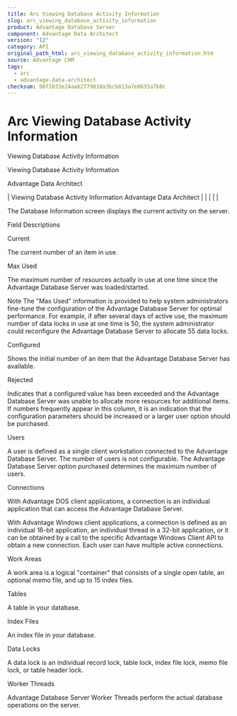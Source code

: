 ```yaml
---
title: Arc Viewing Database Activity Information
slug: arc_viewing_database_activity_information
product: Advantage Database Server
component: Advantage Data Architect
version: "12"
category: API
original_path_html: arc_viewing_database_activity_information.htm
source: Advantage CHM
tags:
  - arc
  - advantage-data-architect
checksum: 90f1033e24aab2779810a3bcb813a7e0635a7b8c
---
```


# Arc Viewing Database Activity Information

Viewing Database Activity Information

Viewing Database Activity Information

Advantage Data Architect

| Viewing Database Activity Information  Advantage Data Architect |  |  |  |  |

The Database Information screen displays the current activity on the server.

Field Descriptions

Current

The current number of an item in use.

Max Used

The maximum number of resources actually in use at one time since the Advantage Database Server was loaded/started.

Note The "Max Used" information is provided to help system administrators fine-tune the configuration of the Advantage Database Server for optimal performance. For example, if after several days of active use, the maximum number of data locks in use at one time is 50, the system administrator could reconfigure the Advantage Database Server to allocate 55 data locks.

Configured

Shows the initial number of an item that the Advantage Database Server has available.

Rejected

Indicates that a configured value has been exceeded and the Advantage Database Server was unable to allocate more resources for additional items. If numbers frequently appear in this column, it is an indication that the configuration parameters should be increased or a larger user option should be purchased.

Users

A user is defined as a single client workstation connected to the Advantage Database Server. The number of users is not configurable. The Advantage Database Server option purchased determines the maximum number of users.

Connections

With Advantage DOS client applications, a connection is an individual application that can access the Advantage Database Server.

With Advantage Windows client applications, a connection is defined as an individual 16-bit application, an individual thread in a 32-bit application, or it can be obtained by a call to the specific Advantage Windows Client API to obtain a new connection. Each user can have multiple active connections.

Work Areas

A work area is a logical "container" that consists of a single open table, an optional memo file, and up to 15 index files.

Tables

A table in your database.

Index Files

An index file in your database.

Data Locks

A data lock is an individual record lock, table lock, index file lock, memo file lock, or table header lock.

Worker Threads

Advantage Database Server Worker Threads perform the actual database operations on the server.
